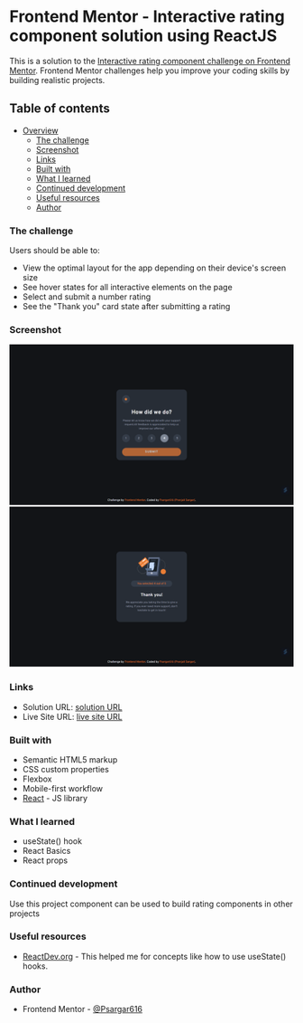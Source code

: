 # Frontend Mentor - Interactive rating component solution using ReactJS

This is a solution to the [Interactive rating component challenge on Frontend Mentor](https://www.frontendmentor.io/challenges/interactive-rating-component-koxpeBUmI). Frontend Mentor challenges help you improve your coding skills by building realistic projects. 

## Table of contents

- [Overview](#overview)
  - [The challenge](#the-challenge)
  - [Screenshot](#screenshot)
  - [Links](#links)
  - [Built with](#built-with)
  - [What I learned](#what-i-learned)
  - [Continued development](#continued-development)
  - [Useful resources](#useful-resources)
  - [Author](#author)


### The challenge

Users should be able to:

- View the optimal layout for the app depending on their device's screen size
- See hover states for all interactive elements on the page
- Select and submit a number rating
- See the "Thank you" card state after submitting a rating

### Screenshot


![ss1](src/ScreenShots/ss1.png)
![ss2](src/ScreenShots/ss2.png)

### Links


- Solution URL: [ solution URL ](https://github.com/Psargar616/interactive-rating-component)
- Live Site URL: [ live site URL ](https://interactive-rating-soln-fm.netlify.app/)

### Built with

- Semantic HTML5 markup
- CSS custom properties
- Flexbox
- Mobile-first workflow
- [React](https://reactjs.org/) - JS library


### What I learned

- useState() hook
- React Basics
- React props


### Continued development

Use this project component can be used to build rating components in other projects

### Useful resources

- [ReactDev.org](https://legacy.reactjs.org/docs/create-a-new-react-app.html) - This helped me for concepts like how to use useState() hooks.


### Author

- Frontend Mentor - [@Psargar616](https://www.frontendmentor.io/profile/Psargar616)


